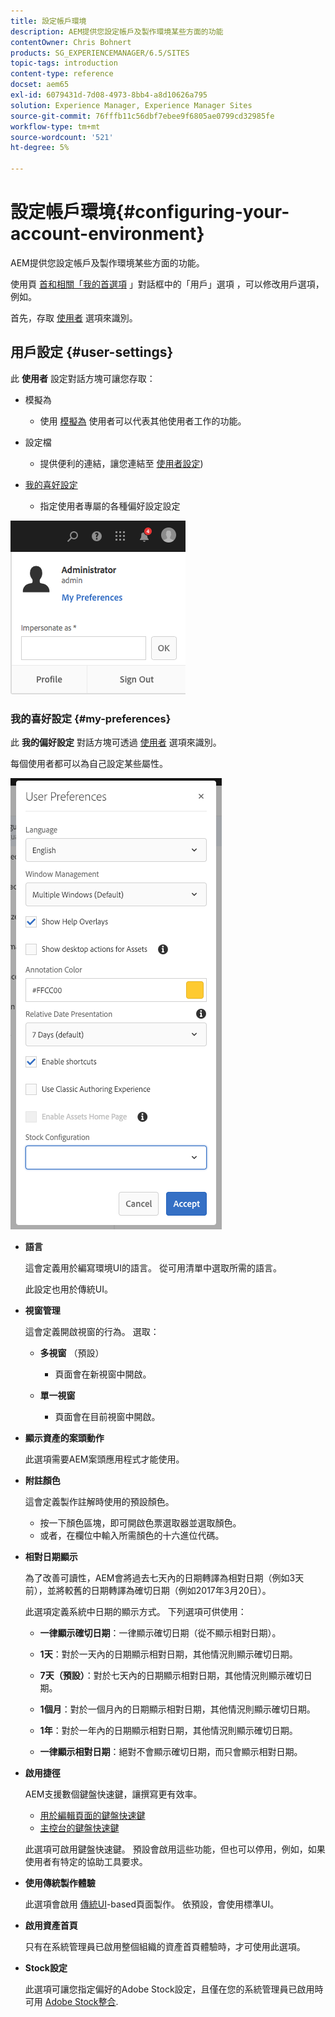 ```yaml
---
title: 設定帳戶環境
description: AEM提供您設定帳戶及製作環境某些方面的功能
contentOwner: Chris Bohnert
products: SG_EXPERIENCEMANAGER/6.5/SITES
topic-tags: introduction
content-type: reference
docset: aem65
exl-id: 6079431d-7d08-4973-8bb4-a8d10626a795
solution: Experience Manager, Experience Manager Sites
source-git-commit: 76fffb11c56dbf7ebee9f6805ae0799cd32985fe
workflow-type: tm+mt
source-wordcount: '521'
ht-degree: 5%

---
```


# 設定帳戶環境{#configuring-your-account-environment}

AEM提供您設定帳戶及製作環境某些方面的功能。

使用頁 [首和相關「我的首選項](/help/sites-authoring/user-properties.md#user-settings) 」對話框中的「用戶」選項 [](/help/sites-authoring/basic-handling.md#the-header)[](#userpreferences) ，可以修改用戶選項，例如。

首先，存取 [使用者](/help/sites-authoring/user-properties.md#user-settings) 選項來識別。

## 用戶設定 {#user-settings}

此 **使用者** 設定對話方塊可讓您存取：

* 模擬為

   * 使用 [模擬為](/help/sites-administering/security.md#impersonating-another-user) 使用者可以代表其他使用者工作的功能。

* 設定檔

   * 提供便利的連結，讓您連結至 [使用者設定](/help/sites-administering/security.md))

* [我的喜好設定](/help/sites-authoring/user-properties.md#my-preferences)

   * 指定使用者專屬的各種偏好設定設定

![screen_shot_2018-03-20at103808](assets/screen_shot_2018-03-20at103808.png)

### 我的喜好設定 {#my-preferences}

此 **我的偏好設定** 對話方塊可透過 [使用者](/help/sites-authoring/user-properties.md#user-settings) 選項來識別。

每個使用者都可以為自己設定某些屬性。

![screen-shot_2019-03-05at100322](assets/screen-shot_2019-03-05at100322.png)

* **語言**

  這會定義用於編寫環境UI的語言。 從可用清單中選取所需的語言。

  此設定也用於傳統UI。

* **視窗管理**

  這會定義開啟視窗的行為。 選取：

   * **多視窗** （預設）

      * 頁面會在新視窗中開啟。

   * **單一視窗**

      * 頁面會在目前視窗中開啟。

* **顯示資產的案頭動作**

  此選項需要AEM案頭應用程式才能使用。

* **附註顏色**

  這會定義製作註解時使用的預設顏色。

   * 按一下顏色區塊，即可開啟色票選取器並選取顏色。
   * 或者，在欄位中輸入所需顏色的十六進位代碼。

* **相對日期顯示**

  為了改善可讀性，AEM會將過去七天內的日期轉譯為相對日期（例如3天前），並將較舊的日期轉譯為確切日期（例如2017年3月20日）。

  此選項定義系統中日期的顯示方式。 下列選項可供使用：

   * **一律顯示確切日期**：一律顯示確切日期（從不顯示相對日期）。
   * **1天**：對於一天內的日期顯示相對日期，其他情況則顯示確切日期。

   * **7天（預設）**：對於七天內的日期顯示相對日期，其他情況則顯示確切日期。

   * **1個月**：對於一個月內的日期顯示相對日期，其他情況則顯示確切日期。

   * **1年**：對於一年內的日期顯示相對日期，其他情況則顯示確切日期。

   * **一律顯示相對日期**：絕對不會顯示確切日期，而只會顯示相對日期。

* **啟用捷徑**

  AEM支援數個鍵盤快速鍵，讓撰寫更有效率。

   * [用於編輯頁面的鍵盤快速鍵](/help/sites-authoring/page-authoring-keyboard-shortcuts.md)
   * [主控台的鍵盤快速鍵](/help/sites-authoring/keyboard-shortcuts.md)

  此選項可啟用鍵盤快速鍵。 預設會啟用這些功能，但也可以停用，例如，如果使用者有特定的協助工具要求。

* **使用傳統製作體驗**

  此選項會啟用 [傳統UI](/help/sites-classic-ui-authoring/classic-page-author-first-steps.md)-based頁面製作。 依預設，會使用標準UI。

* **啟用資產首頁**

  只有在系統管理員已啟用整個組織的資產首頁體驗時，才可使用此選項。

* **Stock設定**

  此選項可讓您指定偏好的Adobe Stock設定，且僅在您的系統管理員已啟用時可用 [Adobe Stock整合](/help/assets/aem-assets-adobe-stock.md).
